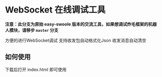 # WebSocket 在线调试工具

**注意：此分支为原始 easy-swoole 版本的交流工具，如果想调试炸毛框架的机器人模块，请移步 `master` 分支**

方便的进行WebSocket调试 支持收发包自动格式化Json 收发消息自动清空

## 如何使用

下载后打开 index.html 即可使用
